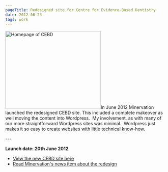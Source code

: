 ```yaml
---
pageTitle: Redesigned site for Centre for Evidence-Based Dentistry
date: 2012-06-23
tags: work
---
```

<p><img src="/assets/images/cebd1.png" alt="Homepage of CEBD" width="300" height="245" />In June 2012 Minervation launched the redesigned CEBD site. This included a complete makeover as well moving the content into Wordpress.  My involvement, as with many of our more straightforward Wordpress sites was minimal.  Wordpress just makes it so easy to create websites with little technical know-how.</p>
---

<p><strong>Launch date: 20th June 2012</strong></p>
<ul>
<li><a href="http://www.cebd.org/">View the new CEBD site here</a></li>
<li><a href="http://www.minervation.com/new-website-for-the-centre-for-evidence-based-dentistry/">Read Minervation's news item about the redesign</a></li>
</ul>